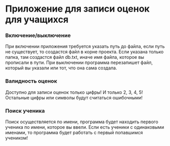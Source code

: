 # Приложение для записи оценок для учащихся
### Включение/выключение
При включении приложения требуется указать путь до файла, если путь не существует, то создастся файл в корне проекта. Если указана только папка, там создастся файл db.txt, иначе имя файла, которое вы прописали в пути.
При выключении программа перезапишет файл, который вы указали или тот, что она сама создала. 

### Валидность оценок
Доступно для записи оценок только цифры! И только 2, 3, 4, 5! Остальные цифры или символы будут считаться ошибочными!

### Поиск ученика
Поиск осуществляется по имени, программа будет находить первого ученика по имени, которое вы ввели. Если есть ученики с одинаковыми именами, то программа будет работать с первый попавшимся учеником!
